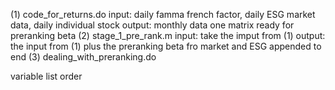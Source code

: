 (1) code_for_returns.do
input: daily  famma french factor, daily ESG market data, daily individual stock
output: monthly data one matrix ready for preranking beta
(2) stage_1_pre_rank.m
input: take the imput from (1)
output: the input from (1) plus the preranking beta fro market and ESG appended to end
(3) dealing_with_preranking.do


variable list order
